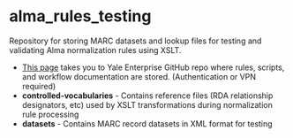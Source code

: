 # alma_rules_testing
Repository for storing MARC datasets and lookup files for testing and validating Alma normalization rules using XSLT.
- [This page](https://git.yale.edu/yul-rds-metadata/alma-projects/tree/main/alma_rules_testing) takes you to Yale Enterprise GitHub repo where rules, scripts, and workflow documentation are stored. (Authentication or VPN required)
- **controlled-vocabularies** - Contains reference files (RDA relationship designators, etc) used by XSLT transformations during normalization rule processing
- **datasets** - Contains MARC record datasets in XML format for testing